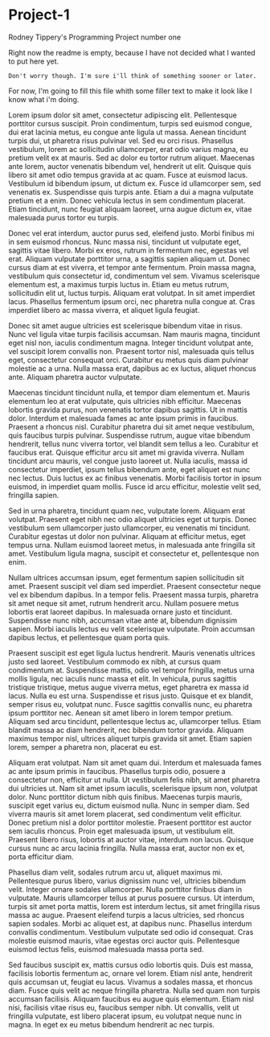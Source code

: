 # Project-1
Rodney Tippery's Programming Project number one

Right now the readme is empty, because I have not decided what I wanted to put here yet.

	Don't worry though. I'm sure i'll think of something sooner or later.
For now, I'm going to fill this file whith some filler text to make it look like I know
what i'm doing. 

Lorem ipsum dolor sit amet, consectetur adipiscing elit. Pellentesque porttitor cursus suscipit. Proin condimentum, turpis sed euismod congue, dui erat lacinia metus, eu congue ante ligula ut massa. Aenean tincidunt turpis dui, ut pharetra risus pulvinar vel. Sed eu orci risus. Phasellus vestibulum, lorem ac sollicitudin ullamcorper, erat odio varius magna, eu pretium velit ex at mauris. Sed ac dolor eu tortor rutrum aliquet. Maecenas ante lorem, auctor venenatis bibendum vel, hendrerit ut elit. Quisque quis libero sit amet odio tempus gravida at ac quam. Fusce at euismod lacus. Vestibulum id bibendum ipsum, ut dictum ex. Fusce id ullamcorper sem, sed venenatis ex. Suspendisse quis turpis ante. Etiam a dui a magna vulputate pretium et a enim. Donec vehicula lectus in sem condimentum placerat. Etiam tincidunt, nunc feugiat aliquam laoreet, urna augue dictum ex, vitae malesuada purus tortor eu turpis.

Donec vel erat interdum, auctor purus sed, eleifend justo. Morbi finibus mi in sem euismod rhoncus. Nunc massa nisi, tincidunt ut vulputate eget, sagittis vitae libero. Morbi ex eros, rutrum in fermentum nec, egestas vel erat. Aliquam vulputate porttitor urna, a sagittis sapien aliquam ut. Donec cursus diam at est viverra, et tempor ante fermentum. Proin massa magna, vestibulum quis consectetur id, condimentum vel sem. Vivamus scelerisque elementum est, a maximus turpis luctus in. Etiam eu metus rutrum, sollicitudin elit ut, luctus turpis. Aliquam erat volutpat. In sit amet imperdiet lacus. Phasellus fermentum ipsum orci, nec pharetra nulla congue at. Cras imperdiet libero ac massa viverra, et aliquet ligula feugiat.

Donec sit amet augue ultricies est scelerisque bibendum vitae in risus. Nunc vel ligula vitae turpis facilisis accumsan. Nam mauris magna, tincidunt eget nisl non, iaculis condimentum magna. Integer tincidunt volutpat ante, vel suscipit lorem convallis non. Praesent tortor nisl, malesuada quis tellus eget, consectetur consequat orci. Curabitur eu metus quis diam pulvinar molestie ac a urna. Nulla massa erat, dapibus ac ex luctus, aliquet rhoncus ante. Aliquam pharetra auctor vulputate.

Maecenas tincidunt tincidunt nulla, et tempor diam elementum et. Mauris elementum leo at erat vulputate, quis ultricies nibh efficitur. Maecenas lobortis gravida purus, non venenatis tortor dapibus sagittis. Ut in mattis dolor. Interdum et malesuada fames ac ante ipsum primis in faucibus. Praesent a rhoncus nisl. Curabitur pharetra dui sit amet neque vestibulum, quis faucibus turpis pulvinar. Suspendisse rutrum, augue vitae bibendum hendrerit, tellus nunc viverra tortor, vel blandit sem tellus a leo. Curabitur et faucibus erat. Quisque efficitur arcu sit amet mi gravida viverra. Nullam tincidunt arcu mauris, vel congue justo laoreet ut. Nulla iaculis, massa id consectetur imperdiet, ipsum tellus bibendum ante, eget aliquet est nunc nec lectus. Duis luctus ex ac finibus venenatis. Morbi facilisis tortor in ipsum euismod, in imperdiet quam mollis. Fusce id arcu efficitur, molestie velit sed, fringilla sapien.

Sed in urna pharetra, tincidunt quam nec, vulputate lorem. Aliquam erat volutpat. Praesent eget nibh nec odio aliquet ultricies eget ut turpis. Donec vestibulum sem ullamcorper justo ullamcorper, eu venenatis mi tincidunt. Curabitur egestas ut dolor non pulvinar. Aliquam at efficitur metus, eget tempus urna. Nullam euismod laoreet metus, in malesuada ante fringilla sit amet. Vestibulum ligula magna, suscipit et consectetur et, pellentesque non enim.

Nullam ultrices accumsan ipsum, eget fermentum sapien sollicitudin sit amet. Praesent suscipit vel diam sed imperdiet. Praesent consectetur neque vel ex bibendum dapibus. In a tempor felis. Praesent massa turpis, pharetra sit amet neque sit amet, rutrum hendrerit arcu. Nullam posuere metus lobortis erat laoreet dapibus. In malesuada ornare justo et tincidunt. Suspendisse nunc nibh, accumsan vitae ante at, bibendum dignissim sapien. Morbi iaculis lectus eu velit scelerisque vulputate. Proin accumsan dapibus lectus, et pellentesque quam porta quis.

Praesent suscipit est eget ligula luctus hendrerit. Mauris venenatis ultrices justo sed laoreet. Vestibulum commodo ex nibh, at cursus quam condimentum at. Suspendisse mattis, odio vel tempor fringilla, metus urna mollis ligula, nec iaculis nunc massa et elit. In vehicula, purus sagittis tristique tristique, metus augue viverra metus, eget pharetra ex massa id lacus. Nulla eu est urna. Suspendisse et risus justo. Quisque et ex blandit, semper risus eu, volutpat nunc. Fusce sagittis convallis nunc, eu pharetra ipsum porttitor nec. Aenean sit amet libero in lorem tempor pretium. Aliquam sed arcu tincidunt, pellentesque lectus ac, ullamcorper tellus. Etiam blandit massa ac diam hendrerit, nec bibendum tortor gravida. Aliquam maximus tempor nisl, ultrices aliquet turpis gravida sit amet. Etiam sapien lorem, semper a pharetra non, placerat eu est.

Aliquam erat volutpat. Nam sit amet quam dui. Interdum et malesuada fames ac ante ipsum primis in faucibus. Phasellus turpis odio, posuere a consectetur non, efficitur ut nulla. Ut vestibulum felis nibh, sit amet pharetra dui ultricies ut. Nam sit amet ipsum iaculis, scelerisque ipsum non, volutpat dolor. Nunc porttitor dictum nibh quis finibus. Maecenas turpis mauris, suscipit eget varius eu, dictum euismod nulla. Nunc in semper diam. Sed viverra mauris sit amet lorem placerat, sed condimentum velit efficitur. Donec pretium nisl a dolor porttitor molestie. Praesent porttitor est auctor sem iaculis rhoncus. Proin eget malesuada ipsum, ut vestibulum elit. Praesent libero risus, lobortis at auctor vitae, interdum non lacus. Quisque cursus nunc ac arcu lacinia fringilla. Nulla massa erat, auctor non ex et, porta efficitur diam.

Phasellus diam velit, sodales rutrum arcu ut, aliquet maximus mi. Pellentesque purus libero, varius dignissim nunc vel, ultricies bibendum velit. Integer ornare sodales ullamcorper. Nulla porttitor finibus diam in vulputate. Mauris ullamcorper tellus at purus posuere cursus. Ut interdum, turpis sit amet porta mattis, lorem est interdum lectus, sit amet fringilla risus massa ac augue. Praesent eleifend turpis a lacus ultricies, sed rhoncus sapien sodales. Morbi ac aliquet est, at dapibus nunc. Phasellus interdum convallis condimentum. Vestibulum vulputate sed odio id consequat. Cras molestie euismod mauris, vitae egestas orci auctor quis. Pellentesque euismod lectus felis, euismod malesuada massa porta sed.

Sed faucibus suscipit ex, mattis cursus odio lobortis quis. Duis est massa, facilisis lobortis fermentum ac, ornare vel lorem. Etiam nisl ante, hendrerit quis accumsan ut, feugiat eu lacus. Vivamus a sodales massa, et rhoncus diam. Fusce quis velit ac neque fringilla pharetra. Nulla sed quam non turpis accumsan facilisis. Aliquam faucibus eu augue quis elementum. Etiam nisl nisi, facilisis vitae risus eu, faucibus semper nibh. Ut convallis, velit ut fringilla vulputate, est libero placerat ipsum, eu volutpat neque nunc in magna. In eget ex eu metus bibendum hendrerit ac nec turpis.
